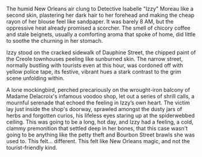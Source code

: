 The humid New Orleans air clung to Detective Isabelle "Izzy" Moreau like a second skin, plastering her dark hair to her forehead and making the cheap rayon of her blouse feel like sandpaper. It was barely 8 AM, but the oppressive heat already promised a scorcher. The smell of chicory coffee and stale beignets, usually a comforting aroma that spoke of home, did little to soothe the churning in her stomach.

Izzy stood on the cracked sidewalk of Dauphine Street, the chipped paint of the Creole townhouses peeling like sunburned skin. The narrow street, normally bustling with tourists even at this hour, was cordoned off with yellow police tape, its festive, vibrant hues a stark contrast to the grim scene unfolding within.

A lone mockingbird, perched precariously on the wrought-iron balcony of Madame Delacroix's infamous voodoo shop, let out a series of shrill calls, a mournful serenade that echoed the feeling in Izzy’s own heart. The victim lay just inside the shop's doorway, sprawled amongst the dusty jars of herbs and forgotten curios, his lifeless eyes staring up at the spiderwebbed ceiling. This was going to be a long, hot day, and Izzy had a feeling, a cold, clammy premonition that settled deep in her bones, that this case wasn't going to be anything like the petty theft and Bourbon Street brawls she was used to. This felt… different. This felt like New Orleans magic, and not the tourist-friendly kind.
